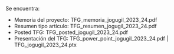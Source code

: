 Se encuentra:

- Memoria del proyecto: TFG_memoria_jogugil_2023_24.pdf
- Resumen tipo artículo: TFG_resumen_jogugil_2023_24.pdf
- Posted TFG: TFG_posted_jogugil_2023_24.pdf
- Presentación del TFG: TFG_power_point_jogugil_2023_24.pdf | TFG_jogugil_2023_24.ptx
